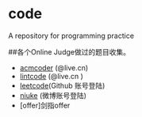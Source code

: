 # code
A repository for programming practice


##各个Online Judge做过的题目收集。

* [acmcoder](http://www.acmcoder.com/)  (@live.cn)
* [lintcode](http://www.lintocde.com/) (@live.cn )
* [leetcode](http://leetcode.com/)(Github 账号登陆)
* [niuke](http://www.nowcoder.com/) (微博账号登陆)
* [offer]剑指offer


